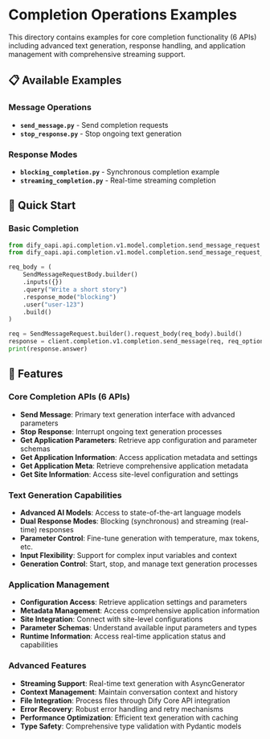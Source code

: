 # Completion Operations Examples

This directory contains examples for core completion functionality (6 APIs) including advanced text generation, response handling, and application management with comprehensive streaming support.

## 📋 Available Examples

### Message Operations
- **`send_message.py`** - Send completion requests
- **`stop_response.py`** - Stop ongoing text generation

### Response Modes
- **`blocking_completion.py`** - Synchronous completion example
- **`streaming_completion.py`** - Real-time streaming completion

## 🚀 Quick Start

### Basic Completion

```python
from dify_oapi.api.completion.v1.model.completion.send_message_request import SendMessageRequest
from dify_oapi.api.completion.v1.model.completion.send_message_request_body import SendMessageRequestBody

req_body = (
    SendMessageRequestBody.builder()
    .inputs({})
    .query("Write a short story")
    .response_mode("blocking")
    .user("user-123")
    .build()
)

req = SendMessageRequest.builder().request_body(req_body).build()
response = client.completion.v1.completion.send_message(req, req_option, False)
print(response.answer)
```

## 🔧 Features

### Core Completion APIs (6 APIs)
- **Send Message**: Primary text generation interface with advanced parameters
- **Stop Response**: Interrupt ongoing text generation processes
- **Get Application Parameters**: Retrieve app configuration and parameter schemas
- **Get Application Information**: Access application metadata and settings
- **Get Application Meta**: Retrieve comprehensive application metadata
- **Get Site Information**: Access site-level configuration and settings

### Text Generation Capabilities
- **Advanced AI Models**: Access to state-of-the-art language models
- **Dual Response Modes**: Blocking (synchronous) and streaming (real-time) responses
- **Parameter Control**: Fine-tune generation with temperature, max tokens, etc.
- **Input Flexibility**: Support for complex input variables and context
- **Generation Control**: Start, stop, and manage text generation processes

### Application Management
- **Configuration Access**: Retrieve application settings and parameters
- **Metadata Management**: Access comprehensive application information
- **Site Integration**: Connect with site-level configurations
- **Parameter Schemas**: Understand available input parameters and types
- **Runtime Information**: Access real-time application status and capabilities

### Advanced Features
- **Streaming Support**: Real-time text generation with AsyncGenerator
- **Context Management**: Maintain conversation context and history
- **File Integration**: Process files through Dify Core API integration
- **Error Recovery**: Robust error handling and retry mechanisms
- **Performance Optimization**: Efficient text generation with caching
- **Type Safety**: Comprehensive type validation with Pydantic models